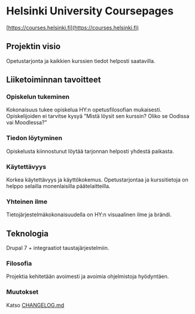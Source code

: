 # Helsinki University Coursepages
[https://courses.helsinki.fi](https://courses.helsinki.fi)

## Projektin visio
Opetustarjonta ja kaikkien kurssien tiedot helposti saatavilla.

## Liiketoiminnan tavoitteet

### Opiskelun tukeminen
Kokonaisuus tukee opiskelua HY:n opetusfilosofian mukaisesti. Opiskelijoiden ei
tarvitse kysyä ”Mistä löysit sen kurssin? Oliko se Oodissa vai Moodlessa?” 

### Tiedon löytyminen
Opiskelusta kiinnostunut löytää tarjonnan helposti yhdestä paikasta.

### Käytettävyys
Korkea käytettävyys ja käyttökokemus. Opetustarjontaa ja kurssitietoja on
helppo selailla monenlaisilla päätelaitteilla.

### Yhteinen ilme
Tietojärjestelmäkokonaisuudella on HY:n visuaalinen ilme ja brändi.

## Teknologia
Drupal 7 + integraatiot taustajärjestelmiin.

### Filosofia
Projektia kehitetään avoimesti ja avoimia ohjelmistoja hyödyntäen.

### Muutokset
Katso [CHANGELOG.md](CHANGELOG.md)

